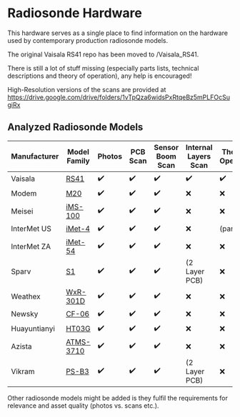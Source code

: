 # Radiosonde Hardware

This hardware serves as a single place to find information on the hardware used by contemporary production radiosonde models.

The original Vaisala RS41 repo has been moved to /Vaisala_RS41.

There is still a lot of stuff missing (especially parts lists, technical descriptions and theory of operation), any help is encouraged!

High-Resolution versions of the scans are provided at https://drive.google.com/drive/folders/1vTpQza6widsPxRtqeBz5mPLFOcSugiRx

## Analyzed Radiosonde Models

| Manufacturer | Model Family | Photos | PCB Scan | Sensor Boom Scan | Internal Layers Scan | Theory of Operations | Schematics |
| ------------ | ------------ | ------ | -------- | ---------------- | -------------------- | -------------------- | ---------- |
| Vaisala      | [RS41](Vaisala_RS41/README.md)         | ✔️      | ✔️        | ✔️                | ✔️                    | ✔️                    | ✔️          |
| Modem        | [M20](Modem_M20/README.md)          | ✔️      | ✔️        | ✔️                | ❌                    | ❌                    | ❌          |
| Meisei       | [iMS-100](Meisei_iMS-100/README.md)      | ✔️      | ✔️        | ✔️                | ❌                    | ❌                    | ❌          |
| InterMet US  | [iMet-4](InterMet_US_iMet-4/README.md)       | ✔️      | ✔️        | ✔️                | ❌                    | (partially)          | ❌          |
| InterMet ZA  | [iMet-54](InterMet_ZA_iMet-54/README.md)      | ✔️      | ✔️        | ✔️                | ❌                    | ❌                    | ❌          |
| Sparv        | [S1](Sparv_S1H3/README.md)           | ✔️      | ✔️        | ✔️                | (2 Layer PCB)        | ❌                    | ❌          |
| Weathex      | [WxR-301D](Weathex_WxR-301D/README.md)     | ✔️      | ✔️        | ✔️                | ❌                    | ❌                    | ❌          |
| Newsky       | [CF-06](Newsky_CF-06AH/README.md)        | ✔️      | ✔️        | ✔️                | ❌                    | ❌                    | ❌          |
| Huayuntianyi | [HT03G](Huayuntianyi_HT03G-1U/README.md)       | ✔️      | ✔️        | ✔️                | ❌                    | ❌                    | ❌          |
| Azista       | [ATMS-3710](Azista_ATMS-3710/README.md)    | ✔️      | ✔️        | ✔️                | ❌                    | ❌                    | ❌          |
| Vikram       | [PS-B3](Vikram_PS-B3/README.md)        | ✔️      | ✔️        | ✔️                | (2 Layer PCB)        | ❌                    | ❌          |

Other radiosonde models might be added is they fulfil the requirements for relevance and asset quality (photos vs. scans etc.).
